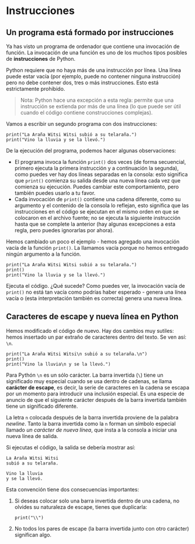 # Instrucciones

## Un programa está formado por instrucciones

Ya has visto un programa de ordenador que contiene una invocación de función. La invocación de una función es uno de los muchos tipos posibles de **instrucciones** de Python.

Python requiere que no haya más de una instrucción por línea. Una línea puede estar vacía (por ejemplo, puede no contener ninguna instrucción) pero no debe contener dos, tres o más instrucciones. Esto está estrictamente prohibido.

> Nota: Python hace una excepción a esta regla: permite que una instrucción se extienda por más de una línea (lo que puede ser útil cuando el código contiene construcciones complejas).

Vamos a escribir un segundo programa con dos instrucciones:

```
print("La Araña Witsi Witsi subió a su telaraña.")
print("Vino la lluvia y se la llevó.")
```

De la ejecución del programa, podemos hacer algunas observaciones:

* El programa invoca la función `print()` dos veces (de forma secuencial, primero ejecuta la primera instrucción y a continuación la segunda), como puedes ver hay dos líneas separadas en la consola: esto significa que `print()` comienza su salida desde una nueva línea cada vez que comienza su ejecución. Puedes cambiar este comportamiento, pero también puedes usarlo a tu favor.
* Cada invocación de `print()` contiene una cadena diferente, como su argumento y el contenido de la consola lo reflejan, esto significa que las instrucciones en el código se ejecutan en el mismo orden en que se colocaron en el archivo fuente; no se ejecuta la siguiente instrucción hasta que se complete la anterior (hay algunas excepciones a esta regla, pero puedes ignorarlas por ahora).


Hemos cambiado un poco el ejemplo - hemos agregado una invocación vacía de la función `print()`. La llamamos vacía porque no hemos entregado ningún argumento a la función.

```
print("La Araña Witsi Witsi subió a su telaraña.")
print()
print("Vino la lluvia y se la llevó.")
```
Ejecuta el código. ¿Qué sucede?
Como puedes ver, la invocación vacía de `print()` no está tan vacía como podrías haber esperado - genera una línea vacía o (esta interpretación también es correcta) genera una nueva línea.

## Caracteres de escape y nueva línea en Python

Hemos modificado el código de nuevo. Hay dos cambios muy sutiles: hemos insertado un par extraño de caracteres dentro del texto. Se ven así: `\n`.

```
print("La Araña Witsi Witsi\n subió a su telaraña.\n")
print()
print("Vino la lluvia\n y se la llevó.")
```

Para Pythón `\n` es un sólo carácter. La barra invertida (`\`) tiene un significado muy especial cuando se usa dentro de cadenas, se llama **carácter de escape**, es decir, la serie de caracteres en la cadena se escapa por un momento para introducir una inclusión especial. Es una especie de anuncio de que el siguiente carácter después de la barra invertida también tiene un significado diferente.

La letra `n` colocada después de la barra invertida proviene de la palabra *newline*. Tanto la barra invertida como la `n` forman un símbolo especial llamado *un carácter de nueva línea*, que insta a la consola a iniciar una nueva línea de salida.

Si ejecutas el código, la salida se debería mostrar así:

```
La Araña Witsi Witsi
subió a su telaraña.
 
Vino la lluvia
y se la llevó. 
```
Esta convención tiene dos consecuencias importantes:

1. Si deseas colocar solo una barra invertida dentro de una cadena, no olvides su naturaleza de escape, tienes que duplicarla:
    ```
    print("\\")
    ```
2. No todos los pares de escape (la barra invertida junto con otro carácter) significan algo.

